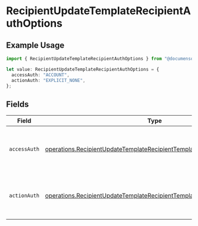 # RecipientUpdateTemplateRecipientAuthOptions

## Example Usage

```typescript
import { RecipientUpdateTemplateRecipientAuthOptions } from "@documenso/sdk-typescript/models/operations";

let value: RecipientUpdateTemplateRecipientAuthOptions = {
  accessAuth: "ACCOUNT",
  actionAuth: "EXPLICIT_NONE",
};
```

## Fields

| Field                                                                                                                                                                | Type                                                                                                                                                                 | Required                                                                                                                                                             | Description                                                                                                                                                          |
| -------------------------------------------------------------------------------------------------------------------------------------------------------------------- | -------------------------------------------------------------------------------------------------------------------------------------------------------------------- | -------------------------------------------------------------------------------------------------------------------------------------------------------------------- | -------------------------------------------------------------------------------------------------------------------------------------------------------------------- |
| `accessAuth`                                                                                                                                                         | [operations.RecipientUpdateTemplateRecipientTemplatesRecipientsAccessAuth](../../models/operations/recipientupdatetemplaterecipienttemplatesrecipientsaccessauth.md) | :heavy_check_mark:                                                                                                                                                   | The type of authentication required for the recipient to access the document.                                                                                        |
| `actionAuth`                                                                                                                                                         | [operations.RecipientUpdateTemplateRecipientTemplatesRecipientsActionAuth](../../models/operations/recipientupdatetemplaterecipienttemplatesrecipientsactionauth.md) | :heavy_check_mark:                                                                                                                                                   | The type of authentication required for the recipient to sign the document.                                                                                          |